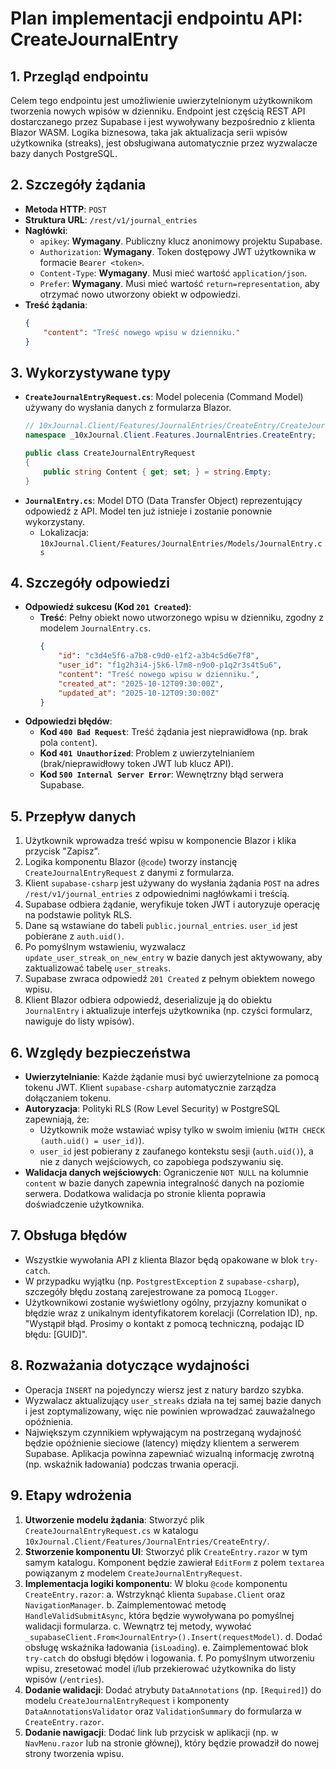 # Plan implementacji endpointu API: CreateJournalEntry

## 1. Przegląd endpointu
Celem tego endpointu jest umożliwienie uwierzytelnionym użytkownikom tworzenia nowych wpisów w dzienniku. Endpoint jest częścią REST API dostarczanego przez Supabase i jest wywoływany bezpośrednio z klienta Blazor WASM. Logika biznesowa, taka jak aktualizacja serii wpisów użytkownika (streaks), jest obsługiwana automatycznie przez wyzwalacze bazy danych PostgreSQL.

## 2. Szczegóły żądania
- **Metoda HTTP**: `POST`
- **Struktura URL**: `/rest/v1/journal_entries`
- **Nagłówki**:
  - `apikey`: **Wymagany**. Publiczny klucz anonimowy projektu Supabase.
  - `Authorization`: **Wymagany**. Token dostępowy JWT użytkownika w formacie `Bearer <token>`.
  - `Content-Type`: **Wymagany**. Musi mieć wartość `application/json`.
  - `Prefer`: **Wymagany**. Musi mieć wartość `return=representation`, aby otrzymać nowo utworzony obiekt w odpowiedzi.
- **Treść żądania**:
  ```json
  {
      "content": "Treść nowego wpisu w dzienniku."
  }
  ```

## 3. Wykorzystywane typy
- **`CreateJournalEntryRequest.cs`**: Model polecenia (Command Model) używany do wysłania danych z formularza Blazor.
  ```csharp
  // 10xJournal.Client/Features/JournalEntries/CreateEntry/CreateJournalEntryRequest.cs
  namespace _10xJournal.Client.Features.JournalEntries.CreateEntry;

  public class CreateJournalEntryRequest
  {
      public string Content { get; set; } = string.Empty;
  }
  ```
- **`JournalEntry.cs`**: Model DTO (Data Transfer Object) reprezentujący odpowiedź z API. Model ten już istnieje i zostanie ponownie wykorzystany.
  - Lokalizacja: `10xJournal.Client/Features/JournalEntries/Models/JournalEntry.cs`

## 4. Szczegóły odpowiedzi
- **Odpowiedź sukcesu (Kod `201 Created`)**:
  - **Treść**: Pełny obiekt nowo utworzonego wpisu w dzienniku, zgodny z modelem `JournalEntry.cs`.
    ```json
    {
        "id": "c3d4e5f6-a7b8-c9d0-e1f2-a3b4c5d6e7f8",
        "user_id": "f1g2h3i4-j5k6-l7m8-n9o0-p1q2r3s4t5u6",
        "content": "Treść nowego wpisu w dzienniku.",
        "created_at": "2025-10-12T09:30:00Z",
        "updated_at": "2025-10-12T09:30:00Z"
    }
    ```
- **Odpowiedzi błędów**:
  - **Kod `400 Bad Request`**: Treść żądania jest nieprawidłowa (np. brak pola `content`).
  - **Kod `401 Unauthorized`**: Problem z uwierzytelnianiem (brak/nieprawidłowy token JWT lub klucz API).
  - **Kod `500 Internal Server Error`**: Wewnętrzny błąd serwera Supabase.

## 5. Przepływ danych
1.  Użytkownik wprowadza treść wpisu w komponencie Blazor i klika przycisk "Zapisz".
2.  Logika komponentu Blazor (`@code`) tworzy instancję `CreateJournalEntryRequest` z danymi z formularza.
3.  Klient `supabase-csharp` jest używany do wysłania żądania `POST` na adres `/rest/v1/journal_entries` z odpowiednimi nagłówkami i treścią.
4.  Supabase odbiera żądanie, weryfikuje token JWT i autoryzuje operację na podstawie polityk RLS.
5.  Dane są wstawiane do tabeli `public.journal_entries`. `user_id` jest pobierane z `auth.uid()`.
6.  Po pomyślnym wstawieniu, wyzwalacz `update_user_streak_on_new_entry` w bazie danych jest aktywowany, aby zaktualizować tabelę `user_streaks`.
7.  Supabase zwraca odpowiedź `201 Created` z pełnym obiektem nowego wpisu.
8.  Klient Blazor odbiera odpowiedź, deserializuje ją do obiektu `JournalEntry` i aktualizuje interfejs użytkownika (np. czyści formularz, nawiguje do listy wpisów).

## 6. Względy bezpieczeństwa
- **Uwierzytelnianie**: Każde żądanie musi być uwierzytelnione za pomocą tokenu JWT. Klient `supabase-csharp` automatycznie zarządza dołączaniem tokenu.
- **Autoryzacja**: Polityki RLS (Row Level Security) w PostgreSQL zapewniają, że:
  - Użytkownik może wstawiać wpisy tylko w swoim imieniu (`WITH CHECK (auth.uid() = user_id)`).
  - `user_id` jest pobierany z zaufanego kontekstu sesji (`auth.uid()`), a nie z danych wejściowych, co zapobiega podszywaniu się.
- **Walidacja danych wejściowych**: Ograniczenie `NOT NULL` na kolumnie `content` w bazie danych zapewnia integralność danych na poziomie serwera. Dodatkowa walidacja po stronie klienta poprawia doświadczenie użytkownika.

## 7. Obsługa błędów
- Wszystkie wywołania API z klienta Blazor będą opakowane w blok `try-catch`.
- W przypadku wyjątku (np. `PostgrestException` z `supabase-csharp`), szczegóły błędu zostaną zarejestrowane za pomocą `ILogger`.
- Użytkownikowi zostanie wyświetlony ogólny, przyjazny komunikat o błędzie wraz z unikalnym identyfikatorem korelacji (Correlation ID), np. "Wystąpił błąd. Prosimy o kontakt z pomocą techniczną, podając ID błędu: [GUID]".

## 8. Rozważania dotyczące wydajności
- Operacja `INSERT` na pojedynczy wiersz jest z natury bardzo szybka.
- Wyzwalacz aktualizujący `user_streaks` działa na tej samej bazie danych i jest zoptymalizowany, więc nie powinien wprowadzać zauważalnego opóźnienia.
- Największym czynnikiem wpływającym na postrzeganą wydajność będzie opóźnienie sieciowe (latency) między klientem a serwerem Supabase. Aplikacja powinna zapewniać wizualną informację zwrotną (np. wskaźnik ładowania) podczas trwania operacji.

## 9. Etapy wdrożenia
1.  **Utworzenie modelu żądania**: Stworzyć plik `CreateJournalEntryRequest.cs` w katalogu `10xJournal.Client/Features/JournalEntries/CreateEntry/`.
2.  **Stworzenie komponentu UI**: Stworzyć plik `CreateEntry.razor` w tym samym katalogu. Komponent będzie zawierał `EditForm` z polem `textarea` powiązanym z modelem `CreateJournalEntryRequest`.
3.  **Implementacja logiki komponentu**: W bloku `@code` komponentu `CreateEntry.razor`:
    a. Wstrzyknąć klienta `Supabase.Client` oraz `NavigationManager`.
    b. Zaimplementować metodę `HandleValidSubmitAsync`, która będzie wywoływana po pomyślnej walidacji formularza.
    c. Wewnątrz tej metody, wywołać `_supabaseClient.From<JournalEntry>().Insert(requestModel)`.
    d. Dodać obsługę wskaźnika ładowania (`isLoading`).
    e. Zaimplementować blok `try-catch` do obsługi błędów i logowania.
    f. Po pomyślnym utworzeniu wpisu, zresetować model i/lub przekierować użytkownika do listy wpisów (`/entries`).
4.  **Dodanie walidacji**: Dodać atrybuty `DataAnnotations` (np. `[Required]`) do modelu `CreateJournalEntryRequest` i komponenty `DataAnnotationsValidator` oraz `ValidationSummary` do formularza w `CreateEntry.razor`.
5.  **Dodanie nawigacji**: Dodać link lub przycisk w aplikacji (np. w `NavMenu.razor` lub na stronie głównej), który będzie prowadził do nowej strony tworzenia wpisu.
